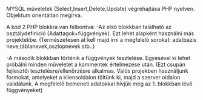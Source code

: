 MYSQL műveletek (Select,Insert,Delete,Update) végrehajtása PHP nyelven. Objektum orientáltan megírva.

A kód 2 PHP blokkra van felbontva:
-Az első blokkban található az osztálydefiníció (Adattagok+függvények). Ezt lehet alapként használni más projektekbe. 
(Természetesen át kell majd írni a megfelelő sorokat: adatbázis neve,táblanevek,oszlopnevek stb..)
  
-A második blokkban történik a függvények tesztelése. Egyesével ki lehet próbálni minden műveletet a kommentek értelmezése után.
(Ezt csupán fejlesztői tesztelésre/ellenőrzésre alkalmas. Valós projekben használjunk formokat, amelyeket a kliensoldalon
töltünk ki, majd a szerver oldalon validálunk. A megfelelő bemeneti adatokkal hívjük meg az 1. blokkban lévő függvényeket)

